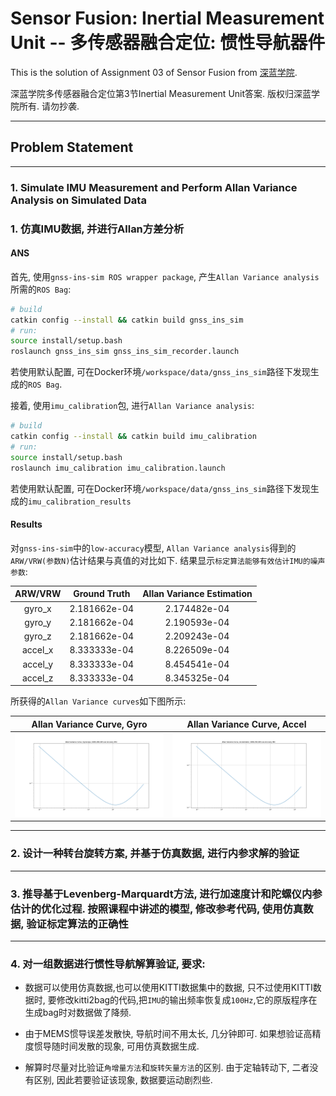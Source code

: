 # Sensor Fusion: Inertial Measurement Unit -- 多传感器融合定位: 惯性导航器件

This is the solution of Assignment 03 of Sensor Fusion from [深蓝学院](https://www.shenlanxueyuan.com/course/261).

深蓝学院多传感器融合定位第3节Inertial Measurement Unit答案. 版权归深蓝学院所有. 请勿抄袭.

---

## Problem Statement

---

### 1. Simulate IMU Measurement and Perform Allan Variance Analysis on Simulated Data
### 1. 仿真IMU数据, 并进行Allan方差分析

#### ANS

首先, 使用`gnss-ins-sim ROS wrapper package`, 产生`Allan Variance analysis`所需的`ROS Bag`:

```bash
# build
catkin config --install && catkin build gnss_ins_sim
# run:
source install/setup.bash
roslaunch gnss_ins_sim gnss_ins_sim_recorder.launch
```

若使用默认配置, 可在Docker环境`/workspace/data/gnss_ins_sim`路径下发现生成的`ROS Bag`.

接着, 使用`imu_calibration`包, 进行`Allan Variance analysis`:

```bash
# build
catkin config --install && catkin build imu_calibration
# run:
source install/setup.bash
roslaunch imu_calibration imu_calibration.launch
```

若使用默认配置, 可在Docker环境`/workspace/data/gnss_ins_sim`路径下发现生成的`imu_calibration_results`

#### Results 

对`gnss-ins-sim`中的`low-accuracy`模型, `Allan Variance analysis`得到的`ARW/VRW(参数N)`估计结果与真值的对比如下. 结果显示`标定算法能够有效估计IMU的噪声参数`:

| ARW/VRW | Ground Truth | Allan Variance Estimation |
|:-------:|:------------:|:-------------------------:|
|  gyro_x | 2.181662e-04 |        2.174482e-04       |
|  gyro_y | 2.181662e-04 |        2.190593e-04       |
|  gyro_z | 2.181662e-04 |        2.209243e-04       |
| accel_x | 8.333333e-04 |        8.226509e-04       |
| accel_y | 8.333333e-04 |        8.454541e-04       |
| accel_z | 8.333333e-04 |        8.345325e-04       |

所获得的`Allan Variance curves`如下图所示:

Allan Variance Curve, Gyro |Allan Variance Curve, Accel
:-------------------------:|:-------------------------:
![Allan Variance Curve, Gyro](doc/01-allan-variance-curve--gyro.png)  |  ![Allan Variance Curve, Accel](doc/01-allan-variance-curve--acc.png)

--- 

### 2. 设计一种转台旋转方案, 并基于仿真数据, 进行内参求解的验证

---

### 3. 推导基于Levenberg-Marquardt方法, 进行加速度计和陀螺仪内参估计的优化过程. 按照课程中讲述的模型, 修改参考代码, 使用仿真数据, 验证标定算法的正确性

---

### 4. 对一组数据进行惯性导航解算验证, 要求:

* 数据可以使用仿真数据,也可以使用KITTI数据集中的数据, 只不过使用KITTI数据时, 要修改kitti2bag的代码,把`IMU`的输出频率恢复成`100Hz`,它的原版程序在生成bag时对数据做了降频.

* 由于MEMS惯导误差发散快, 导航时间不用太长, 几分钟即可. 如果想验证高精度惯导随时间发散的现象, 可用仿真数据生成.

* 解算时尽量对比验证`角增量方法`和`旋转矢量方法`的区别. 由于定轴转动下, 二者没有区别, 因此若要验证该现象, 数据要运动剧烈些.
